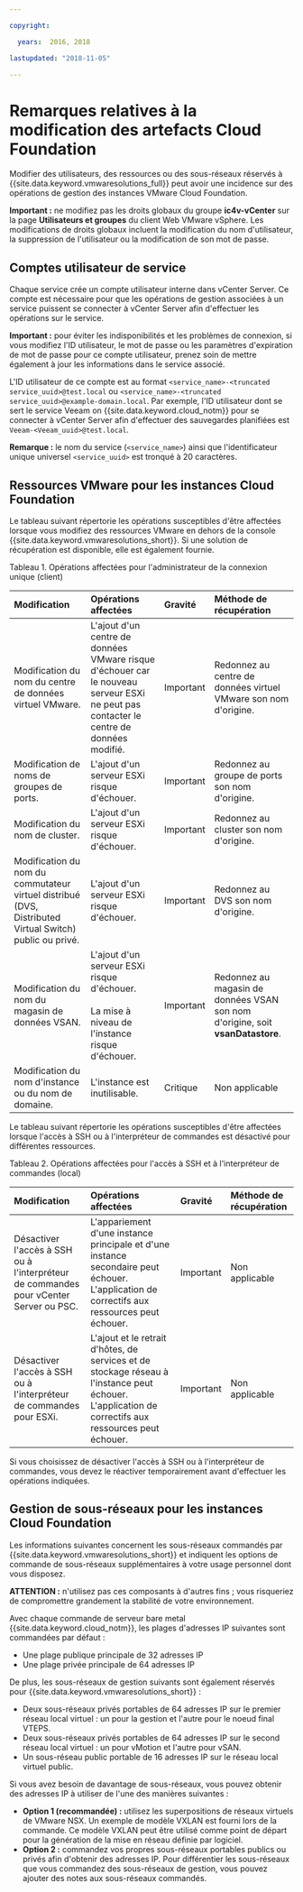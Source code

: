 ```yaml
---

copyright:

  years:  2016, 2018

lastupdated: "2018-11-05"

---
```


# Remarques relatives à la modification des artefacts Cloud Foundation

Modifier des utilisateurs, des ressources ou des sous-réseaux réservés à {{site.data.keyword.vmwaresolutions_full}} peut avoir une incidence sur des opérations de gestion des instances VMware Cloud Foundation.

**Important :** ne modifiez pas les droits globaux du groupe **ic4v-vCenter** sur la page **Utilisateurs et groupes** du client Web VMware vSphere. Les modifications de droits globaux incluent la modification du nom d'utilisateur, la suppression de l'utilisateur ou la modification de son mot de passe.

## Comptes utilisateur de service

Chaque service crée un compte utilisateur interne dans vCenter Server. Ce compte est nécessaire pour que les opérations de gestion associées à un service puissent se connecter à vCenter Server afin d'effectuer les opérations sur le service.

**Important :** pour éviter les indisponibilités et les problèmes de connexion, si vous modifiez l'ID utilisateur, le mot de passe ou les paramètres d'expiration de mot de passe pour ce compte utilisateur, prenez soin de mettre également à jour les informations dans le service associé.

L'ID utilisateur de ce compte est au format `<service_name>-<truncated service_uuid>@test.local` ou `<service_name>-<truncated service_uuid>@example-domain.local`. Par exemple, l'ID utilisateur dont se sert le service Veeam on {{site.data.keyword.cloud_notm}} pour se connecter à vCenter Server afin d'effectuer des sauvegardes planifiées est `Veeam-<Veeam_uuid>@test.local`.

**Remarque :** le nom du service (`<service_name>`) ainsi que l'identificateur unique universel `<service_uuid>` est tronqué à 20 caractères.

## Ressources VMware pour les instances Cloud Foundation

Le tableau suivant répertorie les opérations susceptibles d'être affectées lorsque vous modifiez des ressources VMware en dehors de la console {{site.data.keyword.vmwaresolutions_short}}. Si une solution de récupération est disponible, elle est également fournie.

Tableau 1. Opérations affectées pour l'administrateur de la connexion unique (client)

| Modification  | Opérations affectées  | Gravité  | Méthode de récupération  |
|:------------- |:------------- |:--------------|:--------------|
| Modification du nom du centre de données virtuel VMware. | L'ajout d'un centre de données VMware risque d'échouer car le nouveau serveur ESXi ne peut pas contacter le centre de données modifié. | Important | Redonnez au centre de données virtuel VMware son nom d'origine. |
| Modification de noms de groupes de ports.    | L'ajout d'un serveur ESXi risque d'échouer. | Important | Redonnez au groupe de ports son nom d'origine. |
| Modification du nom de cluster. | L'ajout d'un serveur ESXi risque d'échouer. | Important | Redonnez au cluster son nom d'origine.
| Modification du nom du commutateur virtuel distribué (DVS, Distributed Virtual Switch) public ou privé. | L'ajout d'un serveur ESXi risque d'échouer. | Important | Redonnez au DVS son nom d'origine.
| Modification du nom du magasin de données VSAN. | L'ajout d'un serveur ESXi risque d'échouer.<br><br>La mise à niveau de l'instance risque d'échouer. | Important | Redonnez au magasin de données VSAN son nom d'origine, soit **vsanDatastore**.
| Modification du nom d'instance ou du nom de domaine. | L'instance est inutilisable. | Critique | Non applicable

Le tableau suivant répertorie les opérations susceptibles d'être affectées lorsque l'accès à SSH ou à l'interpréteur de commandes est désactivé pour différentes ressources. 

Tableau 2. Opérations affectées pour l'accès à SSH et à l'interpréteur de commandes (local)

| Modification  | Opérations affectées  | Gravité  | Méthode de récupération  |
|:------------- |:------------- |:--------------|:--------------|
| Désactiver l'accès à SSH ou à l'interpréteur de commandes pour vCenter Server ou PSC. | L'appariement d'une instance principale et d'une instance secondaire peut échouer. L'application de correctifs aux ressources peut échouer. | Important    | Non applicable    |
| Désactiver l'accès à SSH ou à l'interpréteur de commandes pour ESXi. | L'ajout et le retrait d'hôtes, de services et de stockage réseau à l'instance peut échouer. L'application de correctifs aux ressources peut échouer. | Important    | Non applicable    |

Si vous choisissez de désactiver l'accès à SSH ou à l'interpréteur de commandes, vous devez le réactiver temporairement avant d'effectuer les opérations indiquées. 

## Gestion de sous-réseaux pour les instances Cloud Foundation

Les informations suivantes concernent les sous-réseaux commandés par {{site.data.keyword.vmwaresolutions_short}} et indiquent les options de commande de sous-réseaux supplémentaires à votre usage personnel dont vous disposez.

**ATTENTION :** n'utilisez pas ces composants à d'autres fins ; vous risqueriez de compromettre grandement la stabilité de votre environnement.

Avec chaque commande de serveur bare metal {{site.data.keyword.cloud_notm}}, les plages d'adresses IP suivantes sont commandées par défaut :

*  Une plage publique principale de 32 adresses IP
*  Une plage privée principale de 64 adresses IP

De plus, les sous-réseaux de gestion suivants sont également réservés pour {{site.data.keyword.vmwaresolutions_short}} :

*  Deux sous-réseaux privés portables de 64 adresses IP sur le premier réseau local virtuel : un pour la gestion et l'autre pour le noeud final VTEPS.
*  Deux sous-réseaux privés portables de 64 adresses IP sur le second réseau local virtuel : un pour vMotion et l'autre pour vSAN.
*  Un sous-réseau public portable de 16 adresses IP sur le réseau local virtuel public.

Si vous avez besoin de davantage de sous-réseaux, vous pouvez obtenir des adresses IP à utiliser de l'une des manières suivantes :

* **Option 1 (recommandée) :** utilisez les superpositions de réseaux virtuels de VMware NSX. Un exemple de modèle VXLAN est fourni lors de la commande. Ce modèle VXLAN peut être utilisé comme point de départ pour la génération de la mise en réseau définie par logiciel.
* **Option 2 :** commandez vos propres sous-réseaux portables publics ou privés afin d'obtenir des adresses IP. Pour différentier les sous-réseaux que vous commandez des sous-réseaux de gestion, vous pouvez ajouter des notes aux sous-réseaux commandés.
